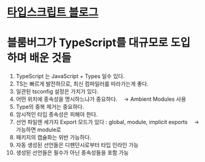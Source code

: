 # [타입스크립트 블로그](https://velog.io/tags/typescript)

# 블룸버그가 TypeScript를 대규모로 도입하며 배운 것들 
1. TypeScript 는 JavaScript + Types 일수 있다.
2. TS는 빠르게 발전하므로, 최신 컴파일러를 따라가는게 좋다.
3. 일관된 tsconfig 설정은 가치가 있다.
4. 어떤 위치에 종속성을 명시하느냐가 중요하다.
ㅤ→ Ambient Modules 사용
5. Type의 중복 제거는 중요하다.
6. 암시적인 타입 종속성은 피해야 한다.
7. 선언 파일엔 세가지 Export 모드가 있다 : global, module, implicit exports
ㅤ→ 가능하면 module로
8. 패키지의 캡슐화는 위반 가능하다.
9. 자동 생성된 선언들은 디펜던시로부터 타입 인라인 가능
10. 생성된 선언들은 필수가 아닌 종속성들을 포함 가능
